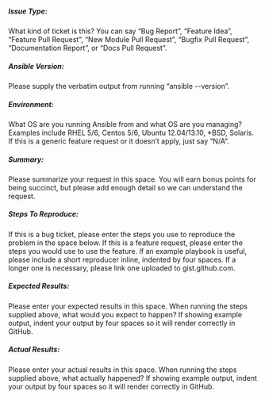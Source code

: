 ##### Issue Type:

What kind of ticket is this?  You can say “Bug Report”, “Feature Idea”, “Feature Pull Request”, “New Module Pull Request”, “Bugfix Pull Request”, “Documentation Report”, or “Docs Pull Request”.

##### Ansible Version:

Please supply the verbatim output from running “ansible --version”. 

##### Environment:

What OS are you running Ansible from and what OS are you managing?  Examples include RHEL 5/6, Centos 5/6, Ubuntu 12.04/13.10, *BSD, Solaris.  If this is a generic feature request or it doesn’t apply, just say “N/A”. 

##### Summary:

Please summarize your request in this space.  You will earn bonus points for being succinct, but please add enough detail so we can understand the request.

##### Steps To Reproduce:

If this is a bug ticket, please enter the steps you use to reproduce the problem in the space below.  If this is a feature request, please enter the steps you would use to use the feature.  If an example playbook is useful, please include a short reproducer inline, indented by four spaces.  If a longer one is necessary, please link one uploaded to gist.github.com. 

##### Expected Results:

Please enter your expected results in this space.  When running the steps supplied above, what would you expect to happen?  If showing example output, indent your output by four spaces so it will render correctly in GitHub. 

##### Actual Results:

Please enter your actual results in this space.  When running the steps supplied above, what actually happened?  If showing example output, indent your output by four spaces so it will render correctly in GitHub.

